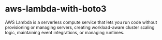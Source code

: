# aws-lambda-with-boto3
AWS Lambda is a serverless compute service that lets you run code without provisioning or managing servers, creating workload-aware cluster scaling logic, maintaining event integrations, or managing runtimes.

